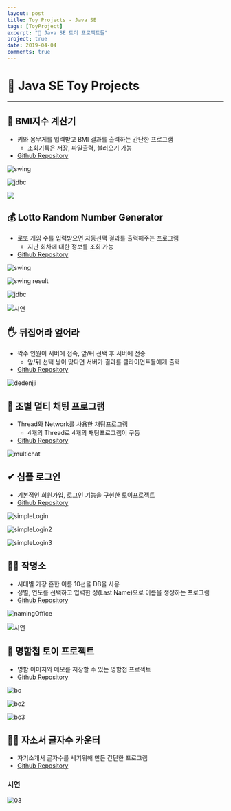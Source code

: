 ```yaml
---
layout: post
title: Toy Projects - Java SE
tags: [ToyProject]
excerpt: "🤖 Java SE 토이 프로젝트들"
project: true
date: 2019-04-04
comments: true
---
```


# 🤖 Java SE Toy Projects

---

## 🏃 BMI지수 계산기

* 키와 몸무게를 입력받고 BMI 결과를 출력하는 간단한 프로그램
  * 조회기록은 저장, 파일출력, 불러오기 가능
* [Github Repository](https://github.com/younggeun0/toyProjectBMI)

![swing](https://github.com/younggeun0/younggeun0.github.io/raw/master/_posts/img/toyProjects/bmi/bmi20.png)

![jdbc](https://github.com/younggeun0/younggeun0.github.io/raw/master/_posts/img/toyProjects/bmi/bmi26.png)


![](https://github.com/younggeun0/BMIChecker/blob/master/bmi.gif?raw=true)


## 💰 Lotto Random Number Generator

* 로또 게임 수를 입력받으면 자동선택 결과를 출력해주는 프로그램
  * 지난 회차에 대한 정보를 조회 가능
* [Github Repository](https://github.com/younggeun0/toyProjectLotto)

![swing](https://github.com/younggeun0/younggeun0.github.io/raw/master/_posts/img/toyProjects/lotto/lotto11.png?raw=true)

![swing result](https://github.com/younggeun0/younggeun0.github.io/raw/master/_posts/img/toyProjects/lotto/lotto15.png?raw=true)

![jdbc](https://github.com/younggeun0/younggeun0.github.io/raw/master/_posts/img/toyProjects/lotto/lotto18.png?raw=true)

![시연](https://github.com/younggeun0/lotto645/blob/master/lotto645.gif?raw=true)


## 🖐️ 뒤집어라 엎어라

* 짝수 인원이 서버에 접속, 앞/뒤 선택 후 서버에 전송
  * 앞/뒤 선택 쌍이 맞다면 서버가 결과를 클라이언트들에게 출력
* [Github Repository](https://github.com/younggeun0/dedenjji)

![dedenjji](https://github.com/younggeun0/dedenjji/raw/master/img/impl.png?raw=true)


## 📣 조별 멀티 채팅 프로그램

* Thread와 Network를 사용한 채팅프로그램
  * 4개의 Thread로 4개의 채팅프로그램이 구동 
* [Github Repository](https://github.com/younggeun0/multichat)

![multichat](https://github.com/younggeun0/younggeun0.github.io/raw/master/_posts/img/toyProjects/multichat/05.png?raw=true)


## ✔ 심플 로그인 

* 기본적인 회원가입, 로그인 기능을 구현한 토이프로젝트
* [Github Repository](https://github.com/younggeun0/simpleLogin)

![simpleLogin](https://github.com/younggeun0/younggeun0.github.io/raw/master/_posts/img/toyProjects/simpleLogin/08.png?raw=true)

![simpleLogin2](https://github.com/younggeun0/younggeun0.github.io/raw/master/_posts/img/toyProjects/simpleLogin/09.png?raw=true)

![simpleLogin3](https://github.com/younggeun0/younggeun0.github.io/raw/master/_posts/img/toyProjects/simpleLogin/11.png?raw=true)

## 👨‍🏫 작명소

* 시대별 가장 흔한 이름 10선을 DB을 사용
* 성별, 연도를 선택하고 입력한 성(Last Name)으로 이름을 생성하는 프로그램
* [Github Repository](https://github.com/younggeun0/namingOffice)

![namingOffice](https://github.com/younggeun0/younggeun0.github.io/raw/master/_posts/img/toyProjects/NOF/04.png?raw=true)

![시연](https://github.com/younggeun0/namingOffice/blob/master/naming_office.gif?raw=true)

## 📇 명함첩 토이 프로젝트

* 명함 이미지와 메모를 저장할 수 있는 명함첩 프로젝트
* [Github Repository](https://github.com/younggeun0/businessCardHolder)

![bc](https://github.com/younggeun0/younggeun0.github.io/raw/master/_posts/img/toyProjects/BCH/09.png?raw=true)

![bc2](https://github.com/younggeun0/younggeun0.github.io/raw/master/_posts/img/toyProjects/BCH/10.png?raw=true)

![bc3](https://github.com/younggeun0/younggeun0.github.io/raw/master/_posts/img/toyProjects/BCH/11.png?raw=true)


## 👨‍🏫 자소서 글자수 카운터

* 자기소개서 글자수를 세기위해 만든 간단한 프로그램
* [Github Repository](https://github.com/younggeun0/WordCounter)
  
### 시연

![03](https://github.com/younggeun0/WordCounter/blob/master/word_counter.gif?raw=true)



